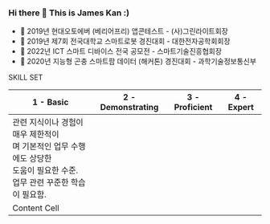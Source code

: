 ### Hi there 👋  This is James Kan :)

<!--
**myeonghae/myeonghae** is a ✨ _special_ ✨ repository because its `README.md` (this file) appears on your GitHub profile.

Here are some ideas to get you started:








- 💬 Ask me about ...
- 📫 How to reach me: ...
- 😄 Pronouns: ...
- ⚡ Fun fact: ...
-->

- 🔭 2019년 현대오토에버 (베리어프리) 앱콘테스트 - (사)그린라이트회장
- 🌱 2019년 제7회 전국대학교 스마트로봇 경진대회 - 대한전자공학회회장 
- 👯 2022년 ICT 스마트 디바이스 전국 공모전 - 스마트기술진흥협회장 
- 🤔 2020년 지능형 곤충 스마트팜 데이터 (해커톤) 경진대회 - 과학기술정보통신부

SKILL SET

| 1 - Basic  | 2 - Demonstrating | 3 - Proficient  | 4 - Expert |
| ------------- | ------------- | ------------- | ------------- |
| 관련 지식이나 경험이 매우 제한적이</br>며 기본적인 업무 수행에도 상당한</br>도움이 필요한 수준.</br>업무 관련 꾸준한 학습이 필요함. 
| Content Cell  |  


